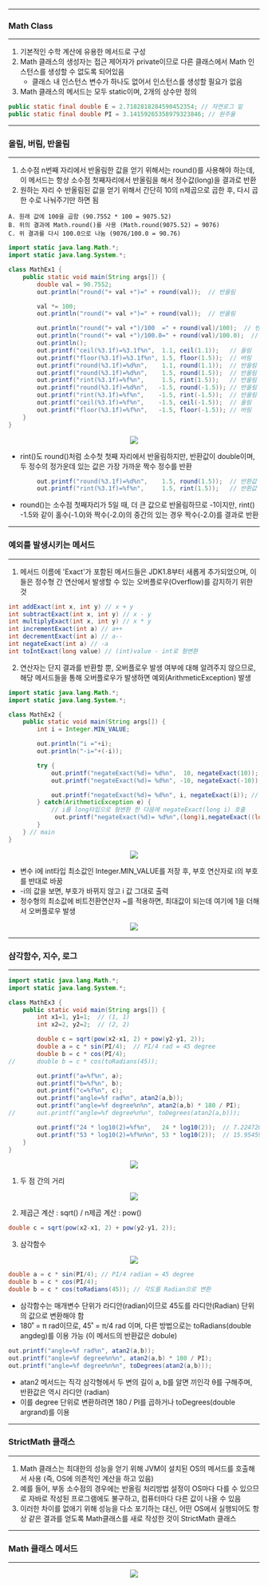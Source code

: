 -----
### Math Class
-----
1. 기본적인 수학 계산에 유용한 메서드로 구성
2. Math 클래스의 생성자는 접근 제어자가 private이므로 다른 클래스에서 Math 인스턴스를 생성할 수 없도록 되어있음
   - 클래스 내 인스턴스 변수가 하나도 없어서 인스턴스를 생성할 필요가 없음
3. Math 클래스의 메서드는 모두 static이며, 2개의 상수만 정의
```java
public static final double E = 2.7182818284590452354; // 자연로그 밑
public static final double PI = 3.14159265358979323846; // 원주율
```

-----
### 올림, 버림, 반올림
-----
1. 소수점 n번째 자리에서 반올림한 값을 얻기 위해서는 round()를 사용해야 하는데, 이 메서드는 항상 소수점 첫째자리에서 반올림을 해서 정수값(long)을 결과로 반환
2. 원하는 자리 수 반올림된 값을 얻기 위해서 간단히 10의 n제곱으로 곱한 후, 다시 곱한 수로 나눠주기만 하면 됨
```
A. 원래 값에 100을 곱함 (90.7552 * 100 = 9075.52)
B. 위의 결과에 Math.round()를 사용 (Math.round(9075.52) = 9076)
C. 위 결과를 다시 100.0으로 나눔 (9076/100.0 = 90.76)
```

```java
import static java.lang.Math.*;
import static java.lang.System.*;

class MathEx1 {
	public static void main(String args[]) {
		double val = 90.7552;
		out.println("round("+ val +")=" + round(val));  // 반올림

		val *= 100;
		out.println("round("+ val +")=" + round(val));  // 반올림

		out.println("round("+ val +")/100  =" + round(val)/100);  // 반올림
		out.println("round("+ val +")/100.0=" + round(val)/100.0);  // 반올림
		out.println();
		out.printf("ceil(%3.1f)=%3.1f%n",  1.1, ceil(1.1));   // 올림
		out.printf("floor(%3.1f)=%3.1f%n", 1.5, floor(1.5));  // 버림	
		out.printf("round(%3.1f)=%d%n",    1.1, round(1.1));  // 반올림
		out.printf("round(%3.1f)=%d%n",    1.5, round(1.5));  // 반올림
		out.printf("rint(%3.1f)=%f%n",     1.5, rint(1.5));   // 반올림
		out.printf("round(%3.1f)=%d%n",   -1.5, round(-1.5)); // 반올림
		out.printf("rint(%3.1f)=%f%n",    -1.5, rint(-1.5));  // 반올림
		out.printf("ceil(%3.1f)=%f%n",    -1.5, ceil(-1.5));  // 올림
		out.printf("floor(%3.1f)=%f%n",   -1.5, floor(-1.5)); // 버림
	}
}
```
<div align="center">
<img src="https://github.com/sooyounghan/HTTP/assets/34672301/9e430f0a-e420-4ba7-9fde-8b097c715dde">
</div>

  - rint()도 round()처럼 소수첫 첫째 자리에서 반올림하지만, 반환값이 double이며, 두 정수의 정가운데 있는 값은 가장 가까운 짝수 정수를 반환
```java
		out.printf("round(%3.1f)=%d%n",    1.5, round(1.5));  // 반환값 : int
		out.printf("rint(%3.1f)=%f%n",     1.5, rint(1.5));   // 반환값 : double
```

  - round()는 소수점 첫째자리가 5일 때, 더 큰 값으로 반올림하므로 -1이지만, rint() -1.5와 같이 홀수(-1.0)와 짝수(-2.0)의 중간의 있는 경우 짝수(-2.0)를 결과로 반환

-----
### 예외를 발생시키는 메서드
-----
1. 메서드 이름에 'Exact'가 포함된 메서드들은 JDK1.8부터 새롭게 추가되었으며, 이들은 정수형 간 연산에서 발생할 수 있는 오버플로우(Overflow)를 감지하기 위한 것
```java
int addExact(int x, int y) // x + y
int subtractExact(int x, int y) // x - y
int multiplyExact(int x, int y) // x * y
int incrementExact(int a) // a++
int decrementExact(int a) // a--
int negateExact(int a) // -a
int toIntExact(long value) // (int)value - int로 형변환
```

2. 연산자는 단지 결과를 반환할 뿐, 오버플로우 발생 여부에 대해 알려주지 않으므로, 해당 메서드들을 통해 오버플로우가 발생하면 예외(ArithmeticException) 발생

```java
import static java.lang.Math.*;
import static java.lang.System.*;

class MathEx2 {
	public static void main(String args[]) {
		int i = Integer.MIN_VALUE;

		out.println("i ="+i);
		out.println("-i="+(-i));

		try {
			out.printf("negateExact(%d)= %d%n",  10, negateExact(10));
			out.printf("negateExact(%d)= %d%n", -10, negateExact(-10));

			out.printf("negateExact(%d)= %d%n", i, negateExact(i)); // 예외 발생
		} catch(ArithmeticException e) {
			// i를 long타입으로 형변환 한 다음에 negateExact(long i) 호출
		     out.printf("negateExact(%d)= %d%n",(long)i,negateExact((long)i));
		}
	} // main
}
```
<div align="center">
<img src="https://github.com/sooyounghan/HTTP/assets/34672301/1c6f1c81-bcb6-4f32-af7b-92dee50a08ae">
</div>

  - 변수 i에 int타입 최소값인 Integer.MIN_VALUE를 저장 후, 부호 연산자로 i의 부호를 반대로 바꿈
  - -i의 값을 보면, 부호가 바뀌지 않고 i 값 그대로 출력
  - 정수형의 최소값에 비트전환연산자 ~를 적용하면, 최대값이 되는데 여기에 1을 더해서 오버플로우 발생
<div align="center">
<img src="https://github.com/sooyounghan/HTTP/assets/34672301/5b8b9965-b314-4d51-a047-4937beefc1e4">
</div>

-----
### 삼각함수, 지수, 로그
-----
```java
import static java.lang.Math.*;
import static java.lang.System.*;

class MathEx3 {
	public static void main(String args[]) {
		int x1=1, y1=1;  // (1, 1)
		int x2=2, y2=2;  // (2, 2)

		double c = sqrt(pow(x2-x1, 2) + pow(y2-y1, 2));
		double a = c * sin(PI/4);  // PI/4 rad = 45 degree
		double b = c * cos(PI/4);
//		double b = c * cos(toRadians(45));

		out.printf("a=%f%n", a);   
		out.printf("b=%f%n", b);  
		out.printf("c=%f%n", c);  
		out.printf("angle=%f rad%n", atan2(a,b));	
		out.printf("angle=%f degree%n%n", atan2(a,b) * 180 / PI);	
//		out.printf("angle=%f degree%n%n", toDegrees(atan2(a,b)));	

		out.printf("24 * log10(2)=%f%n",   24 * log10(2));  // 7.224720
		out.printf("53 * log10(2)=%f%n%n", 53 * log10(2));  // 15.954590
	}
}
```
<div align="center">
<img src="https://github.com/sooyounghan/Java/assets/34672301/0fb824f7-ed71-4d5b-a6f6-26ac58cf7604">
</div>

1. 두 점 간의 거리
<div align="center">
<img src="https://github.com/sooyounghan/Java/assets/34672301/01bf24c8-2449-4762-b200-4aa9d8968a8b">
</div>

2. 제곱근 계산 : sqrt() / n제곱 계산 : pow()
```java
double c = sqrt(pow(x2-x1, 2) + pow(y2-y1, 2));
```

3. 삼각함수
<div align="center">
<img src="https://github.com/sooyounghan/Java/assets/34672301/f1717ba2-bcf1-4654-b3cf-60fb72537856">
</div>

```java
double a = c * sin(PI/4); // PI/4 radian = 45 degree
double b = c * cos(PI/4);
double b = c * cos(toRadians(45)); // 각도를 Radian으로 변환
```

   - 삼각함수는 매개변수 단위가 라디안(radian)이므로 45도를 라디안(Radian) 단위의 값으로 변환해야 함
   - 180˚ = π rad이므로, 45˚ = π/4 rad 이며, 다른 방법으로는 toRadians(double angdeg)를 이용 가능 (이 메서드의 반환값은 dobule)

```java
out.printf("angle=%f rad%n", atan2(a,b));	
out.printf("angle=%f degree%n%n", atan2(a,b) * 180 / PI);	
out.printf("angle=%f degree%n%n", toDegrees(atan2(a,b)));	
```

   - atan2 메서드는 직각 삼각형에서 두 변의 길이 a, b를 알면 끼인각 θ를 구해주며, 반환값은 역시 라디안 (radian)
   - 이를 degree 단위로 변환하려면 180 / PI를 곱하거나 toDegrees(double argrand)를 이용

-----
### StrictMath 클래스
-----
1. Math 클래스는 최대한의 성능을 얻기 위해 JVM이 설치된 OS의 메서드를 호출해서 사용 (즉, OS에 의존적인 계산을 하고 있음)
2. 예를 들어, 부동 소수점의 경우에는 반올림 처리방법 설정이 OS마다 다를 수 있으므로 자바로 작성된 프로그램에도 불구하고, 컴퓨터마다 다른 값이 나올 수 있음
3. 이러한 차이를 없애기 위해 성능을 다소 포기하는 대신, 어떤 OS에서 실행되어도 항상 같은 결과를 얻도록 Math클래스를 새로 작성한 것이 StrictMath 클래스

-----
### Math 클래스 메서드
-----
<div align="center">
<img src="https://github.com/sooyounghan/Java/assets/34672301/604c1d7a-0e75-4609-b07d-58665825d6a6">
</div>
